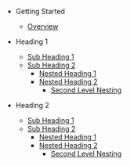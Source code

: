 <!-- docs/_sidebar.md -->

- Getting Started

  - [Overview](README.md)

- Heading 1

  - [Sub Heading 1](heading/overview.md  "Sub Heading 1 - Docs Site")
  - [Sub Heading 2](heading/subheading.md "Sub Heading 2 - Docs Site")
	- [Nested Heading 1](heading/subheading/nested-heading1.md)
	- [Nested Heading 2](heading/subheading/nested-heading2.md)
		- [Second Level Nesting](heading/subheading2/subheading2-nested/subheading2-nested.md)


- Heading 2
  - [Sub Heading 1](heading/overview.md)
  - [Sub Heading 2](heading/subheading.md)
	- [Nested Heading 1](heading/subheading/nested-heading1.md)
	- [Nested Heading 2](heading/subheading/nested-heading2.md)
		- [Second Level Nesting](heading/subheading2/subheading2-nested/subheading2-nested.md)


  